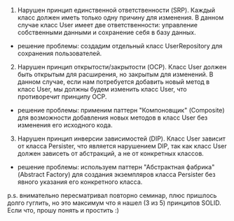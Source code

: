 1. Нарушен принцип единственной ответственности (SRP).
Каждый класс должен иметь только одну причину для изменения.
В данном случае класс User имеет две ответственности:
управление собственными данными и сохранение себя в базу данных.

- решение проблемы:
создадим отдельный класс UserRepository для сохранения пользователей.


2. Нарушен принцип открытости/закрытости (OCP).
Класс User должен быть открытым для расширения, но закрытым для изменений.
В данном случае, если нам потребуется добавить новый метод в класс User,
мы должны будем изменить класс User, что противоречит принципу OCP.

- решение проблемы:
применим паттерн "Компоновщик" (Composite)
для возможности добавления новых методов в класс User без изменения его исходного кода.


3. Нарушен принцип инверсии зависимостей (DIP).
Класс User зависит от класса Persister, что является нарушением DIP,
так как класс User должен зависеть от абстракций, а не от конкретных классов.

- решение проблемы:
используем паттерн "Абстрактная фабрика" (Abstract Factory)
для создания экземпляров класса Persister без явного указания его конкретного класса.



p.s. внимательно пересматривал повторно семинар, плюс пришлось долго гуглить,
но это максимум что я нашел (3 из 5) принципов SOLID.
Если что, прошу понять и простить :)